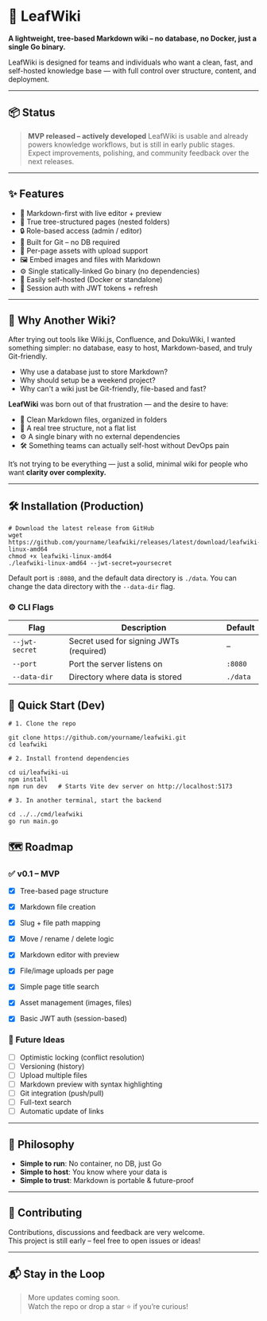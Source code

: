 # 🌿 LeafWiki

**A lightweight, tree-based Markdown wiki – no database, no Docker, just a single Go binary.**

LeafWiki is designed for teams and individuals who want a clean, fast, and self-hosted knowledge base — with full control over structure, content, and deployment.

---

## 📦 Status

> **MVP released – actively developed** 
LeafWiki is usable and already powers knowledge workflows, but is still in early public stages.  
Expect improvements, polishing, and community feedback over the next releases.

---

## ✨ Features

- 🧾 Markdown-first with live editor + preview
- 🌲 True tree-structured pages (nested folders)
- 🔒 Role-based access (admin / editor)
- 🧠 Built for Git – no DB required
- 📂 Per-page assets with upload support
- 🖼️ Embed images and files with Markdown
- ⚙️ Single statically-linked Go binary (no dependencies)
- 🚀 Easily self-hosted (Docker or standalone)
- 🔁 Session auth with JWT tokens + refresh

---

## 💭 Why Another Wiki?

After trying out tools like Wiki.js, Confluence, and DokuWiki, I wanted something simpler: no database, easy to host, Markdown-based, and truly Git-friendly.

- Why use a database just to store Markdown?
- Why should setup be a weekend project?
- Why can't a wiki just be Git-friendly, file-based and fast?

**LeafWiki** was born out of that frustration — and the desire to have:

- 🧾 Clean Markdown files, organized in folders
- 🧠 A real tree structure, not a flat list
- ⚙️ A single binary with no external dependencies
- 🛠️ Something teams can actually self-host without DevOps pain

It’s not trying to be everything — just a solid, minimal wiki for people who want **clarity over complexity.**

---

## 🛠️ Installation (Production)

```
# Download the latest release from GitHub
wget https://github.com/yourname/leafwiki/releases/latest/download/leafwiki-linux-amd64
chmod +x leafwiki-linux-amd64
./leafwiki-linux-amd64 --jwt-secret=yoursecret
```

Default port is `:8080`, and the default data directory is `./data`.
You can change the data directory with the `--data-dir` flag.


### ⚙️ CLI Flags

| Flag               | Description                                 | Default       |
|--------------------|---------------------------------------------|---------------|
| `--jwt-secret`     | Secret used for signing JWTs (required)     | –             |
| `--port`           | Port the server listens on                  | `:8080`       |
| `--data-dir`       | Directory where data is stored              | `./data`      |


## 🚀 Quick Start (Dev)

```
# 1. Clone the repo

git clone https://github.com/yourname/leafwiki.git
cd leafwiki

# 2. Install frontend dependencies

cd ui/leafwiki-ui
npm install
npm run dev   # Starts Vite dev server on http://localhost:5173

# 3. In another terminal, start the backend

cd ../../cmd/leafwiki
go run main.go
```


## 🗺️ Roadmap

### ✅ v0.1 – MVP
- [x] Tree-based page structure
- [x] Markdown file creation
- [x] Slug + file path mapping
- [x] Move / rename / delete logic
- [x] Markdown editor with preview
- [x] File/image uploads per page
- [x] Simple page title search
- [x] Asset management (images, files)
- [x] Basic JWT auth (session-based)


### 🧪 Future Ideas

- [ ] Optimistic locking (conflict resolution)
- [ ] Versioning (history)
- [ ] Upload multiple files
- [ ] Markdown preview with syntax highlighting
- [ ] Git integration (push/pull)
- [ ] Full-text search
- [ ] Automatic update of links

---

## 🧠 Philosophy

- **Simple to run**: No container, no DB, just Go
- **Simple to host**: You know where your data is
- **Simple to trust**: Markdown is portable & future-proof

---

## 🙋 Contributing

Contributions, discussions and feedback are very welcome.  
This project is still early – feel free to open issues or ideas!

---

## 📬 Stay in the Loop

> More updates coming soon.  
> Watch the repo or drop a star ⭐ if you’re curious!